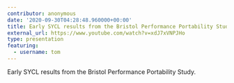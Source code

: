 ```yaml
---
contributor: anonymous
date: '2020-09-30T04:28:48.960000+00:00'
title: Early SYCL results from the Bristol Performance Portability Study
external_url: https://www.youtube.com/watch?v=xdJ7xVNPJHo
type: presentation
featuring:
  - username: tom
---
```


Early SYCL results from the Bristol Performance Portability Study.
